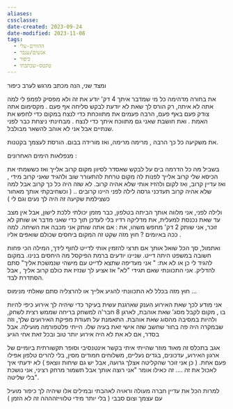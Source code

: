 ```yaml
---
aliases: 
cssclasse: 
date-created: 2023-09-24
date-modified: 2023-11-08
tags:
  - ההזווים-עלי
  - אנשים/ענבר
  - כיפור
  - טקטס-שכתבתי
---
```


ומצד שני, הנה מכתב מרגש לערב כיפור

את בחורה מדהימה כל מי שמדבר איתך 4 דק' יודע את זה ולא מפסיק לפמפ לי למה אתה לא איתה, רק הורס לך שאת לא יודעת לבקש סליחה אף פעם . מקסימום אתה צודק פעם באף פעם, הרבה פעמים את מתווכחת כדי לנצח במקום כדי לחפש את האמת . ואת חושבת שאני גם מתווכח איתך כדי לנצח . מבחינתי ניצחת כבר לפני שנתיים אבל אני לא אוהב להשאר מבולבל.

את משקיעה כל כך הרבה , מרימה מרימה,  ואז מורידה בבום. הורסת לעצמך בקטנות.

מנפלאות הימים האחרונים :

בשביל מה כל הדרמה בים על לבקש שאסדר לסיוון מקום קרוב אלייך ואז כששמתי את הכיסא שלי קרוב אלייך לפנות לה מקום טרחת להתעורר שוב ולהגיד שאני קרוב מידי , ואז עדיין קרוב, ואז לקום ולהזיז אותי שלא אהיה קרוב. לא שזה היה כל כך קרוב אבל למה שלא אהיה קרוב תעדכני גרסה לילה לפני היינו קרובים .. ( וכשחיבקתי אותך מאחור כשצילמת שקיעה זה היה לך נעים וגם לי )

ולילה לפני, אני מלווה אותך הביתה בטלפון, כבר מזמן יכולתי ללכת לישון, אבל אין מצב עד שאת נכנסת למעלית, את מדליקה רדיו  בלי לעדכן תוך כדי שאני מדבר או שותק לא זוכר, אני שותק 2 דק' מחפש משהו, את : אם אתה שותק אני מכבה את השיחה.  למה ככה באיומים ? חוץ מזה שקט זה המקום ביחסים שכולם שואפים אליו .

ואתמול, סך הכל שואל אותך אם תרצי להזמין אותי לדייט לחוף לידך, המילה הכי פחות חשובה במשפט היתה דייט. שניינו יודעים ברמת הפיקסל מה היחסים בנינו. במקום להגיד לי כן או לא את: " אני מעדיפה שתצא לדייט עם מישהי שנמשכת אליך" סתם להדליק.
אני התכוונתי שאם תגידי "לא" אז אציע לך שנזיז את כולם קרוב אליך , אבל הסתדרת לבד.

חוץ מזה בכלל לא התכוונתי להגיע אלייך או להרצליה סתם שאלתי מנימוס ...

אני מודע לכך שאת האירוע הענק שארגנת עשית בעיקר כדי שיהיה לך אירוע כיפי להיות בו , מקום לקבל מסג' שאת אוהבת, לארגן 8 חבר'ה למשחק בריחה שממש רצית לשחק, ולהיות במסיבה מהסוג שאת אוהבת. התאמנת על תעודת מפיקת האירועים שלך, וזה שבמקרה היה פה בחור שחשב שזה אישי זאת בעיה שלו. הייתי פלטפורמה מועילה.  אבל בסדר, אם לא את לא היה אירוע יותר טוב ובכל זאת אחי הגיע

אגב בתכלס זה מאוד מוזר שהייתי איתי בקשר אינטנסיבי וסופר תקשורתית ביומיים של ארגון האירוע, עדכונים, בגדים נעליים, משלוחים חמודים מסין, בלי להרים טלפון אפילו פעם אחת. ( כן אני זוכר שהקליטה אצלך גרועה, אבל יש גם שיחות ווצאפ ) לא ידעתי איך לאכול את זה .... זה כאילו אומר "אני רוצה אותך אבל תשמור מרחק רציני, אני נושכת בלי שליטה".

 למרות הכל את עדיין חברה מעולה וראויה לאהבתי ובמילים אלו שיהיה לך כיפור מועיל עם עצמך וצום סבבי ( בלי יותר מידי טלווייזהההה זה לא הזמן )
